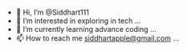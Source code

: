 - 👋 Hi, I’m @Siddhart111
- 👀 I’m interested in exploring in tech ...
- 🌱 I’m currently learning advance coding ...
- 📫 How to reach me siddhartapple@gmail.com ...

<!---
Siddhart111/Siddhart111 is a ✨ special ✨ repository because its `README.md` (this file) appears on your GitHub profile.
You can click the Preview link to take a look at your changes.
--->

